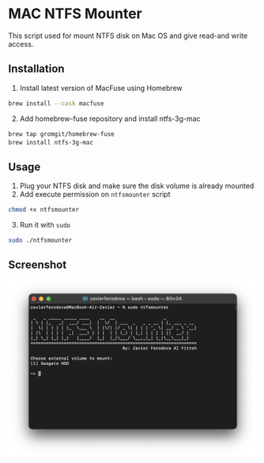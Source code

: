 # MAC NTFS Mounter
This script used for mount NTFS disk on Mac OS and give read-and write access.

## Installation
1. Install latest version of MacFuse using Homebrew
```bash
brew install --cask macfuse
```
2. Add homebrew-fuse repository and install ntfs-3g-mac
```bash
brew tap gromgit/homebrew-fuse
brew install ntfs-3g-mac
```

## Usage
1. Plug your NTFS disk and make sure the disk volume is already mounted
2. Add execute permission on `ntfsmounter` script
```bash
chmod +x ntfsmounter
```
3. Run it with `sudo`
```bash
sudo ./ntfsmounter
```

## Screenshot
![Terminal screenshot](https://github.com/zavierferodova/Mac-NTFS-Mounter/blob/main/screenshots/image.png?raw=true)